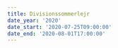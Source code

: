 ```yaml
---
title: Divisionssommerlejr
date_year: '2020'
date_start: '2020-07-25T09:00:00'
date_end: '2020-08-01T17:00:00'
---
```



